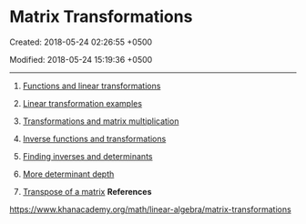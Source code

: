 # Matrix Transformations

Created: 2018-05-24 02:26:55 +0500

Modified: 2018-05-24 15:19:36 +0500

---

1.  [Functions and linear transformations](https://www.khanacademy.org/math/linear-algebra/matrix-transformations#linear-transformations)

2.  [Linear transformation examples](https://www.khanacademy.org/math/linear-algebra/matrix-transformations#lin-trans-examples)

3.  [Transformations and matrix multiplication](https://www.khanacademy.org/math/linear-algebra/matrix-transformations#composition-of-transformations)

4.  [Inverse functions and transformations](https://www.khanacademy.org/math/linear-algebra/matrix-transformations#inverse-transformations)

5.  [Finding inverses and determinants](https://www.khanacademy.org/math/linear-algebra/matrix-transformations#inverse-of-matrices)

6.  [More determinant depth](https://www.khanacademy.org/math/linear-algebra/matrix-transformations#determinant-depth)

7.  [Transpose of a matrix](https://www.khanacademy.org/math/linear-algebra/matrix-transformations#matrix-transpose)
**References**

<https://www.khanacademy.org/math/linear-algebra/matrix-transformations>
